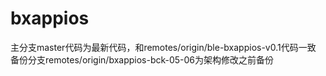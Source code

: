 # bxappios
主分支master代码为最新代码，和remotes/origin/ble-bxappios-v0.1代码一致
备份分支remotes/origin/bxappios-bck-05-06为架构修改之前备份
